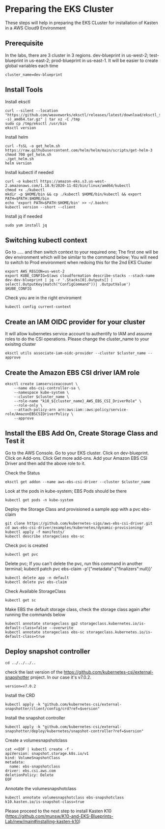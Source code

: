 # Preparing the EKS Cluster 
These steps will help in preparing the EKS CLuster for installation of Kasten in a AWS Cloud9 Environment

## Prerequisite
In the labs, there are 3 cluster in 3 regions. dev-blueprint in us-west-2; test-blueprint in us-east-2; prod-blueprint in us-east-1. It will be easier to create global variables each time
```
cluster_name=dev-blueprint
```

## Install Tools
Install eksctl
```
curl --silent --location "https://github.com/weaveworks/eksctl/releases/latest/download/eksctl_$(uname -s)_amd64.tar.gz" | tar xz -C /tmp
sudo cp /tmp/eksctl /usr/bin
eksctl version
```
Install helm
```
curl -fsSL -o get_helm.sh https://raw.githubusercontent.com/helm/helm/main/scripts/get-helm-3
chmod 700 get_helm.sh
./get_helm.sh
helm version
```
Install kubectl if needed
```
curl -o kubectl https://amazon-eks.s3.us-west-2.amazonaws.com/1.18.9/2020-11-02/bin/linux/amd64/kubectl
chmod +x ./kubectl
mkdir -p $HOME/bin && cp ./kubectl $HOME/bin/kubectl && export PATH=$PATH:$HOME/bin
echo 'export PATH=$PATH:$HOME/bin' >> ~/.bashrc
kubectl version --short --client
```
Install jq if needed
```
sudo yum install jq
```
## Switching kubectl context
Go to ..... and then switch context to your required one; The first one will be dev environment which will be similar to the command below; 
You will need to switch to Prod environment when redoing this for the 2nd EKS Cluster
```
export AWS_REGION=us-west-2
export KUBE_CONFIG=$(aws cloudformation describe-stacks --stack-name dev-dev-blueprint | jq -r '.Stacks[0].Outputs[] | select(.OutputKey|match("ConfigCommand"))| .OutputValue')
$KUBE_CONFIG
```
Check you are in the right enviroment
```
kubectl config current-context
```

## Create an IAM OIDC provider for your cluster

It will allow kubernetes service account to authentify to IAM and assume roles to do the CSI operations. Please change the cluster_name to your exisitng cluster

```
eksctl utils associate-iam-oidc-provider --cluster $cluster_name --approve
```
## Create the Amazon EBS CSI driver IAM role
```
eksctl create iamserviceaccount \
    --name ebs-csi-controller-sa \
    --namespace kube-system \
    --cluster $cluster_name \
    --role-name "k10_${cluster_name}_AWS_EBS_CSI_DriverRole" \
    --role-only \
    --attach-policy-arn arn:aws:iam::aws:policy/service-role/AmazonEBSCSIDriverPolicy \
    --approve
```
## Install the EBS Add On, Create Storage Class and Test it
Go to the AWS Console. Go to your EKS cluster. Click on dev-blueprint. Click on Add-ons. Click Get more add-ons. Add your Amazon EBS CSI Driver and then add the above role to it.

Check the Status
```
eksctl get addon --name aws-ebs-csi-driver --cluster $cluster_name
```
Look at the pods in kube-system; EBS Pods should be there
```
kubectl get pods -n kube-system
```
Deploy the Storage Class and provisioned a sample app with a pvc ebs-claim
```
git clone https://github.com/kubernetes-sigs/aws-ebs-csi-driver.git
cd aws-ebs-csi-driver/examples/kubernetes/dynamic-provisioning/
kubectl apply -f manifests/
kubectl describe storageclass ebs-sc
```
Check pvc is created
```
kubectl get pvc
```
Delete pvc; If you can't delete the pvc, run this command in another terminal; 
kubectl patch pvc ebs-claim -p'{"metadata":{"finalizers":null}}'

```
kubectl delete app -n default
kubectl delete pvc ebs-claim
```
Check Available StorageClass
```
kubectl get sc
```
Make EBS the default storage class, check the storage class again after running the commands below
```
kubectl annotate storageclass gp2 storageclass.kubernetes.io/is-default-class=false --overwrite
kubectl annotate storageclass ebs-sc storageclass.kubernetes.io/is-default-class=true
```
## Deploy snapshot controller
```
cd ../../../..
```
check the last version of the https://github.com/kubernetes-csi/external-snapshotter project.
In our case it's v7.0.2.
```
version=v7.0.2
```
Install the CRD
```
kubectl apply -k "github.com/kubernetes-csi/external-snapshotter/client/config/crd?ref=$version"
```
Install the snapshot controller
```
kubectl apply -k "github.com/kubernetes-csi/external-snapshotter/deploy/kubernetes/snapshot-controller?ref=$version"
```
Create a volumesnapshotclass
```
cat <<EOF | kubectl create -f -
apiVersion: snapshot.storage.k8s.io/v1
kind: VolumeSnapshotClass
metadata:
  name: ebs-snapshotclass
driver: ebs.csi.aws.com
deletionPolicy: Delete
EOF
```
Annotate the volumesnapshotclass
```
kubectl annotate volumesnapshotclass ebs-snapshotclass k10.kasten.io/is-snapshot-class=true
```

Please proceed to the next step to install Kasten K10<br>
 (https://github.com/munsw/K10-and-EKS-Blueprints-Lab/new/main#installing-kasten-k10)




